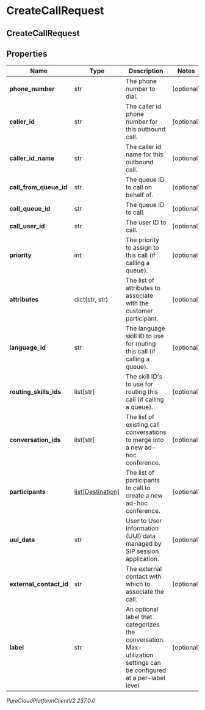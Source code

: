 # CreateCallRequest

## CreateCallRequest

## Properties

|Name | Type | Description | Notes|
|------------ | ------------- | ------------- | -------------|
| **phone_number** | str | The phone number to dial. | [optional] |
| **caller_id** | str | The caller id phone number for this outbound call. | [optional] |
| **caller_id_name** | str | The caller id name for this outbound call. | [optional] |
| **call_from_queue_id** | str | The queue ID to call on behalf of. | [optional] |
| **call_queue_id** | str | The queue ID to call. | [optional] |
| **call_user_id** | str | The user ID to call. | [optional] |
| **priority** | int | The priority to assign to this call (if calling a queue). | [optional] |
| **attributes** | dict(str, str) | The list of attributes to associate with the customer participant. | [optional] |
| **language_id** | str | The language skill ID to use for routing this call (if calling a queue). | [optional] |
| **routing_skills_ids** | list[str] | The skill ID&#39;s to use for routing this call (if calling a queue). | [optional] |
| **conversation_ids** | list[str] | The list of existing call conversations to merge into a new ad-hoc conference. | [optional] |
| **participants** | [list[Destination]](Destination) | The list of participants to call to create a new ad-hoc conference. | [optional] |
| **uui_data** | str | User to User Information (UUI) data managed by SIP session application. | [optional] |
| **external_contact_id** | str | The external contact with which to associate the call. | [optional] |
| **label** | str | An optional label that categorizes the conversation.  Max-utilization settings can be configured at a per-label level | [optional] |



_PureCloudPlatformClientV2 237.0.0_
